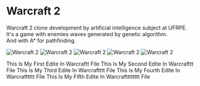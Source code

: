 # Warcraft 2

Warcraft 2 clone development by artificial intelligence subject at UFRPE.  
It's a game with enemies waves generated by genetic algorithm.  
And with A* for pathfinding.

![Warcraft 2](http://i.imgur.com/84mhpZk.png)
![Warcraft 2](http://i.imgur.com/AfG7RGF.png)
![Warcraft 2](http://i.imgur.com/Ooot1iT.png)
![Warcraft 2](http://i.imgur.com/WkJNa8n.png)
![Warcraft 2](http://i.imgur.com/cdlyKpy.png)


This Is My First Edite In Warcraftt File
This Is My Second Edite In Warcrafttt File
This Is My Third Edite In Warcraftttt File
This Is My Fourth Edite In Warcrafttttt File
This Is My Fifth Edite In Warcraftttttttt File
